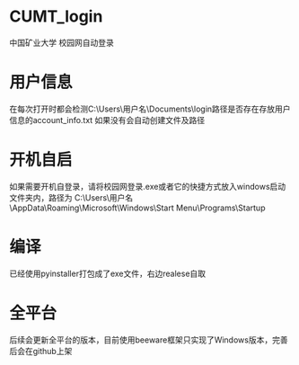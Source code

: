 # CUMT_login
中国矿业大学 校园网自动登录
# 用户信息
在每次打开时都会检测C:\Users\用户名\Documents\login路径是否存在存放用户信息的account_info.txt
如果没有会自动创建文件及路径
# 开机自启
如果需要开机自登录，请将校园网登录.exe或者它的快捷方式放入windows启动文件夹内，路径为 C:\Users\用户名\AppData\Roaming\Microsoft\Windows\Start Menu\Programs\Startup
# 编译
已经使用pyinstaller打包成了exe文件，右边realese自取
# 全平台
后续会更新全平台的版本，目前使用beeware框架只实现了Windows版本，完善后会在github上架
